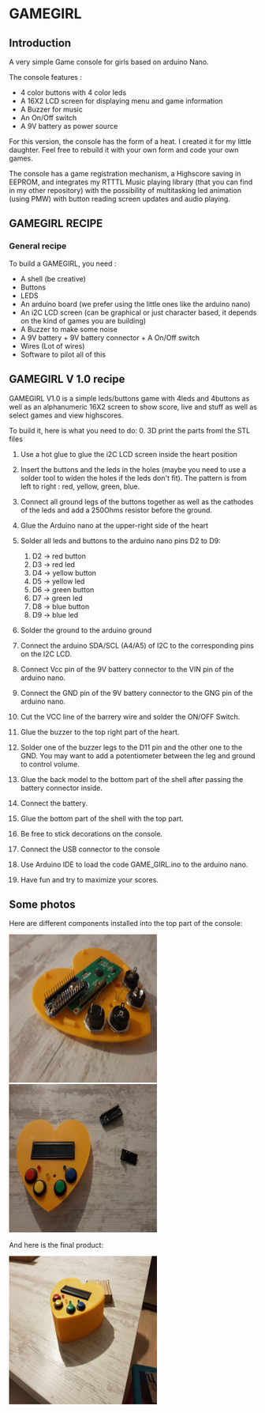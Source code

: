 # GAMEGIRL
## Introduction
A very simple Game console for girls based on arduino Nano.

The console features :
- 4 color buttons with 4 color leds
- A 16X2 LCD screen for displaying menu and game information
- A Buzzer for music
- An On/Off switch
- A 9V battery as power source

For this version, the console has the form of a heat. I created it for my little daughter. Feel free to rebuild it with your own form and code your own games.


The console has a game registration mechanism, a Highscore saving in EEPROM, and integrates my RTTTL Music playing library (that you can find in my other repository) with the possibility of multitasking led animation (using PMW) with button reading screen updates and audio playing.

## GAMEGIRL RECIPE
### General recipe
To build a GAMEGIRL, you need :
- A shell (be creative)
- Buttons
- LEDS
- An arduino board (we prefer using the little ones like the arduino nano)
- An i2C LCD screen (can be graphical or just character based, it depends on the kind of games you are building)
- A Buzzer to make some noise
- A 9V battery + 9V battery connector + A On/Off switch
- Wires (Lot of wires)
- Software to pilot all of this

## GAMEGIRL V 1.0 recipe
GAMEGIRL V1.0 is a simple leds/buttons game with 4leds and 4buttons as well as an alphanumeric 16X2 screen to show score, live and stuff as well as select games and view highscores.

To build it, here is what you need to do:
0. 3D print the parts froml the STL files
1. Use a hot glue to glue the i2C LCD screen inside the heart position
2. Insert the buttons and the leds in the holes (maybe you need to use a solder tool to widen the holes if the leds don't fit). The pattern is from left to right : red, yellow, green, blue.
3. Connect all ground legs of the buttons together as well as the cathodes of the leds and add a 250Ohms resistor before the ground.  
4. Glue the Arduino nano at the upper-right side of the heart
5. Solder all leds and buttons to the arduino nano pins D2 to D9:
    1. D2 -> red button
    2. D3 -> red led
    3. D4 -> yellow button
    4. D5 -> yellow led
    5. D6 -> green button
    6. D7 -> green led
    7. D8 -> blue button
    8. D9 -> blue led
6. Solder the ground to the arduino ground
7. Connect the arduino SDA/SCL (A4/A5) of I2C to the corresponding pins on the I2C LCD.
8. Connect Vcc pin of the 9V battery connector to the VIN pin of the arduino nano.
9. Connect the GND pin of the 9V battery connector to the GNG pin of the arduino nano.
10. Cut the VCC line of the barrery wire and solder the ON/OFF Switch.
11. Glue the buzzer to the top right part of the heart.
12. Solder one of the buzzer legs to the D11 pin and the other one to the GND. You may want to add a potentiometer between the leg and ground to control volume.

13. Glue the back model to the bottom part of the shell after passing the battery connector inside.
14. Connect the battery.
15. Glue the bottom part of the shell with the top part.
16. Be free to stick decorations on the console.
17. Connect the USB connector to the console
18. Use Arduino IDE to load the code GAME_GIRL.ino to the arduino nano.
19. Have fun and try to maximize your scores.

## Some photos
Here are different components installed into the top part of the console:

<img src="photos/components.jpg" alt="back" width="300" height="300">
<img src="photos/Components_placed.jpg" alt="front" width="300" height="300">

And here is the final product:

<img src="photos/final_product.jpg" alt="final product" width="300" height="300">



